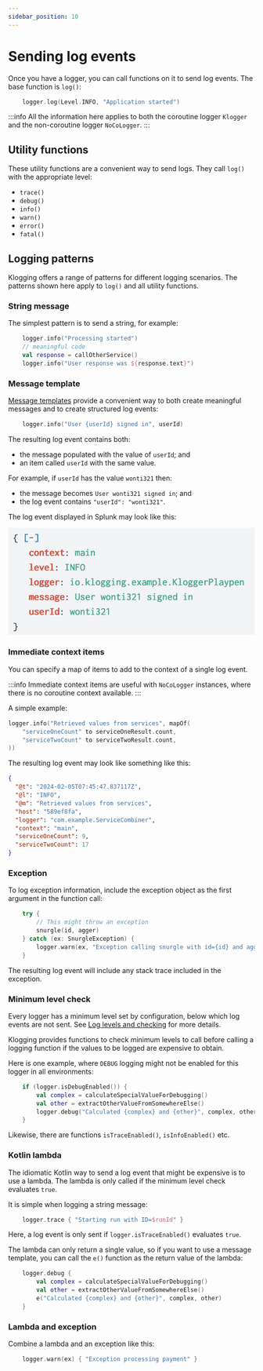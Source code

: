 ```yaml
---
sidebar_position: 10
---
```


# Sending log events

Once you have a logger, you can call functions on it to send log events. The base function is `log()`:

```kotlin
    logger.log(Level.INFO, "Application started")
```

:::info
All the information here applies to both the coroutine logger `Klogger` and the non-coroutine
logger `NoCoLogger`.
:::

## Utility functions

These utility functions are a convenient way to send logs. They call `log()` with the
appropriate level:

- `trace()`
- `debug()`
- `info()`
- `warn()`
- `error()`
- `fatal()`

## Logging patterns

Klogging offers a range of patterns for different logging scenarios. The patterns shown here apply
to `log()` and all utility functions.

### String message

The simplest pattern is to send a string, for example:

```kotlin
    logger.info("Processing started")
    // meaningful code
    val response = callOtherService()
    logger.info("User response was ${response.text}")
```

### Message template

[Message templates](../context/message-templates.md) provide a convenient way to both create meaningful
messages and to create structured log events:

```kotlin
    logger.info("User {userId} signed in", userId)
```

The resulting log event contains both:

- the message populated with the value of `userId`; and
- an item called `userId` with the same value.

For example, if `userId` has the value `wonti321` then:

- the message becomes `User wonti321 signed in`; and
- the log event contains `"userId": "wonti321"`.

The log event displayed in Splunk may look like this:

![Example of structured event message in Splunk](/img/log-info-userId-splunk.png)

### Immediate context items

You can specify a map of items to add to the context of a single log event.

:::info
Immediate context items are useful with `NoCoLogger` instances, where there is no coroutine
context available.
:::

A simple example:

```kotlin
logger.info("Retrieved values from services", mapOf(
    "serviceOneCount" to serviceOneResult.count,
    "serviceTwoCount" to serviceTwoResult.count,
))
```

The resulting log event may look like something like this:

```json
{
  "@t": "2024-02-05T07:45:47.837117Z",
  "@l": "INFO",
  "@m": "Retrieved values from services",
  "host": "589ef8fa",
  "logger": "com.example.ServiceCombiner",
  "context": "main",
  "serviceOneCount": 9,
  "serviceTwoCount": 17
}
```

### Exception

To log exception information, include the exception object as the first argument in the function call:

```kotlin
    try {
        // This might throw an exception
        snurgle(id, agger)
    } catch (ex: SnurgleException) {
        logger.warn(ex, "Exception calling snurgle with id={id} and agger={agger}", id, agger)
    }
```

The resulting log event will include any stack trace included in the exception.

### Minimum level check

Every logger has a minimum level set by configuration, below which log events are not sent.
See [Log levels and checking](../internals/level-checking.md) for more details.

Klogging provides functions to check minimum levels to call before calling a logging function
if the values to be logged are expensive to obtain.

Here is one example, where `DEBUG` logging might not be enabled for this logger in all environments:

```kotlin
    if (logger.isDebugEnabled()) {
        val complex = calculateSpecialValueForDebugging()
        val other = extractOtherValueFromSomewhereElse()
        logger.debug("Calculated {complex} and {other}", complex, other)
    }
```

Likewise, there are functions `isTraceEnabled()`, `isInfoEnabled()` etc.

### Kotlin lambda

The idiomatic Kotlin way to send a log event that might be expensive is to use a lambda.
The lambda is only called if the minimum level check evaluates `true`.

It is simple when logging a string message:

```kotlin
    logger.trace { "Starting run with ID=$runId" }
```

Here, a log event is only sent if `logger.isTraceEnabled()` evaluates `true`.

The lambda can only return a single value, so if you want to use a message template, you
can call the `e()` function as the return value of the lambda:

```kotlin
    logger.debug {
        val complex = calculateSpecialValueForDebugging()
        val other = extractOtherValueFromSomewhereElse()
        e("Calculated {complex} and {other}", complex, other)
    }
```

### Lambda and exception

Combine a lambda and an exception like this:

```kotlin
    logger.warn(ex) { "Exception processing payment" }
```
